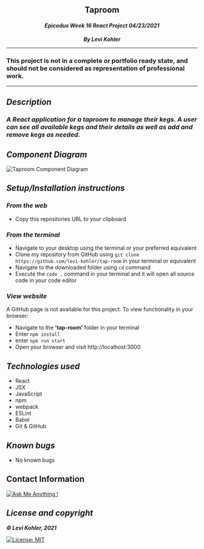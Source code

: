 ## <div align="center">Taproom</div>
#### <div align="center">*Epicodus Week 16 React Project 04/23/2021* </div> 
***<p align="center">By Levi Kohler***</p>
<p align="center">

___
### This project is not in a complete or portfolio ready state, and should not be considered as representation of professional work.
___
## *Description*    
### *A React application for a taproom to manage their kegs. A user can see all available kegs and their details as well as add and remove kegs as needed.*

## *Component Diagram*
<img alt="Taproom Component Diagram" src="(https://imgur.com/jsXNi4d)">

## *Setup/Installation instructions*
### *From the web*
* Copy this repositories URL to your clipboard
### *From the terminal*
* Navigate to your desktop using the terminal or your preferred equivalent
* Clone my repository from GitHub using `git clone https://github.com/levi-kohler/tap-room` in your terminal or equivalent
* Navigate to the downloaded folder using `cd` command
* Execute the `code .` command in your terminal and it will open all source code in your code editor

###  *View website*
A GitHub page is not available for this project. To view functionality in your browser:
* Navigate to the **'tap-room'** folder in your terminal
* Enter `npm install`
* enter `npm run start`
* Open your browser and visit http://localhost:3000

## *Technologies used*
* React
* JSX
* JavaScript
* npm
* webpack
* ESLint
* Babel
* Git & GitHub

## *Known bugs*
* No known bugs

## Contact Information
[![Ask Me Anything !](https://img.shields.io/badge/Ask%20me-anything-1abc9c.svg)](mailto:kohler.la01+github@gmail.com)

## *License and copyright*

***© Levi Kohler, 2021***

[![License: MIT](https://img.shields.io/badge/License-MIT-yellow.svg)](https://opensource.org/licenses/MIT)